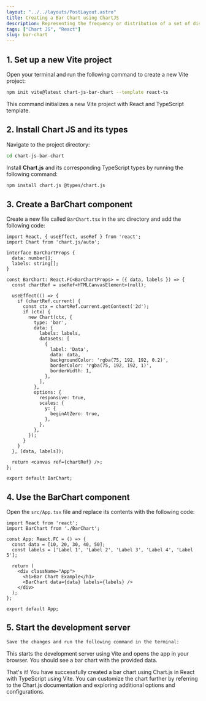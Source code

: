 ```yaml
---
layout: "../../layouts/PostLayout.astro"
title: Creating a Bar Chart using ChartJS
description: Representing the frequency or distribution of a set of discrete data points in different categories.
tags: ["Chart JS", "React"]
slug: bar-chart
---
```


## 1. Set up a new Vite project
Open your terminal and run the following command to create a new Vite project:

```bash
npm init vite@latest chart-js-bar-chart --template react-ts
```

This command initializes a new Vite project with React and TypeScript template.

## 2. Install Chart JS and its types
Navigate to the project directory:

```bash
cd chart-js-bar-chart
```

Install **Chart.js** and its corresponding TypeScript types by running the following command:

```bash
npm install chart.js @types/chart.js
```

## 3. Create a BarChart component
Create a new file called `BarChart.tsx` in the src directory and add the following code:

```tsx
import React, { useEffect, useRef } from 'react';
import Chart from 'chart.js/auto';

interface BarChartProps {
  data: number[];
  labels: string[];
}

const BarChart: React.FC<BarChartProps> = ({ data, labels }) => {
  const chartRef = useRef<HTMLCanvasElement>(null);

  useEffect(() => {
    if (chartRef.current) {
      const ctx = chartRef.current.getContext('2d');
      if (ctx) {
        new Chart(ctx, {
          type: 'bar',
          data: {
            labels: labels,
            datasets: [
              {
                label: 'Data',
                data: data,
                backgroundColor: 'rgba(75, 192, 192, 0.2)',
                borderColor: 'rgba(75, 192, 192, 1)',
                borderWidth: 1,
              },
            ],
          },
          options: {
            responsive: true,
            scales: {
              y: {
                beginAtZero: true,
              },
            },
          },
        });
      }
    }
  }, [data, labels]);

  return <canvas ref={chartRef} />;
};

export default BarChart;
```

## 4. Use the BarChart component
Open the `src/App.tsx` file and replace its contents with the following code:

```tsx
import React from 'react';
import BarChart from './BarChart';

const App: React.FC = () => {
  const data = [10, 20, 30, 40, 50];
  const labels = ['Label 1', 'Label 2', 'Label 3', 'Label 4', 'Label 5'];

  return (
    <div className="App">
      <h1>Bar Chart Example</h1>
      <BarChart data={data} labels={labels} />
    </div>
  );
};

export default App;
```

## 5. Start the development server
```bash
Save the changes and run the following command in the terminal:
```

This starts the development server using Vite and opens the app in your browser. You should see a bar chart with the provided data.

That's it! You have successfully created a bar chart using Chart.js in React with TypeScript using Vite. You can customize the chart further by referring to the Chart.js documentation and exploring additional options and configurations.
